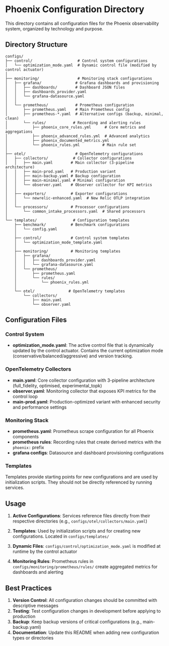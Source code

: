# Phoenix Configuration Directory

This directory contains all configuration files for the Phoenix observability system, organized by technology and purpose.

## Directory Structure

```
configs/
├── control/                    # Control system configurations
│   └── optimization_mode.yaml  # Dynamic control file (modified by control actuator)
│
├── monitoring/                 # Monitoring stack configurations
│   ├── grafana/               # Grafana dashboards and provisioning
│   │   ├── dashboards/        # Dashboard JSON files
│   │   ├── dashboards_provider.yaml
│   │   └── grafana-datasource.yaml
│   │
│   └── prometheus/            # Prometheus configuration
│       ├── prometheus.yaml    # Main Prometheus config
│       ├── prometheus-*.yaml  # Alternative configs (backup, minimal, clean)
│       └── rules/            # Recording and alerting rules
│           ├── phoenix_core_rules.yml      # Core metrics and aggregations
│           ├── phoenix_advanced_rules.yml  # Advanced analytics
│           ├── phoenix_documented_metrics.yml
│           └── phoenix_rules.yml          # Main rule set
│
├── otel/                      # OpenTelemetry configurations
│   ├── collectors/           # Collector configurations
│   │   ├── main.yaml        # Main collector (3-pipeline architecture)
│   │   ├── main-prod.yaml   # Production variant
│   │   ├── main-backup.yaml # Backup configuration
│   │   ├── main-minimal.yaml # Minimal configuration
│   │   └── observer.yaml    # Observer collector for KPI metrics
│   │
│   ├── exporters/           # Exporter configurations
│   │   └── newrelic-enhanced.yaml  # New Relic OTLP integration
│   │
│   └── processors/          # Processor configurations
│       └── common_intake_processors.yaml  # Shared processors
│
└── templates/                # Configuration templates
    ├── benchmark/           # Benchmark configurations
    │   └── config.yaml
    │
    ├── control/             # Control system templates
    │   └── optimization_mode_template.yaml
    │
    ├── monitoring/          # Monitoring templates
    │   ├── grafana/
    │   │   ├── dashboards_provider.yaml
    │   │   └── grafana-datasource.yaml
    │   └── prometheus/
    │       ├── prometheus.yaml
    │       └── rules/
    │           └── phoenix_rules.yml
    │
    └── otel/               # OpenTelemetry templates
        └── collectors/
            ├── main.yaml
            └── observer.yaml
```

## Configuration Files

### Control System
- **optimization_mode.yaml**: The active control file that is dynamically updated by the control actuator. Contains the current optimization mode (conservative/balanced/aggressive) and version tracking.

### OpenTelemetry Collectors
- **main.yaml**: Core collector configuration with 3-pipeline architecture (full_fidelity, optimised, experimental_topk)
- **observer.yaml**: Monitoring collector that exposes KPI metrics for the control loop
- **main-prod.yaml**: Production-optimized variant with enhanced security and performance settings

### Monitoring Stack
- **prometheus.yaml**: Prometheus scrape configuration for all Phoenix components
- **prometheus rules**: Recording rules that create derived metrics with the `phoenix:` prefix
- **grafana configs**: Datasource and dashboard provisioning configurations

### Templates
Templates provide starting points for new configurations and are used by initialization scripts. They should not be directly referenced by running services.

## Usage

1. **Active Configurations**: Services reference files directly from their respective directories (e.g., `configs/otel/collectors/main.yaml`)

2. **Templates**: Used by initialization scripts and for creating new configurations. Located in `configs/templates/`

3. **Dynamic Files**: `configs/control/optimization_mode.yaml` is modified at runtime by the control actuator

4. **Monitoring Rules**: Prometheus rules in `configs/monitoring/prometheus/rules/` create aggregated metrics for dashboards and alerting

## Best Practices

1. **Version Control**: All configuration changes should be committed with descriptive messages
2. **Testing**: Test configuration changes in development before applying to production
3. **Backup**: Keep backup versions of critical configurations (e.g., main-backup.yaml)
4. **Documentation**: Update this README when adding new configuration types or directories